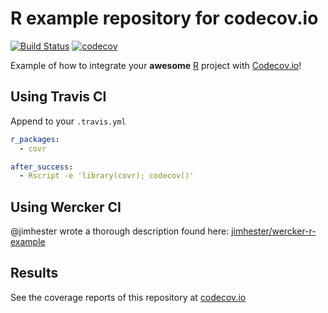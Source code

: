 # R example repository for codecov.io

[![Build Status](https://img.shields.io/travis/codecov/example-r/master.svg)](https://travis-ci.org/codecov/example-r) [![codecov](https://img.shields.io/codecov/c/github/codecov/example-r.svg)](https://codecov.io/github/codecov/example-r) 

Example of how to integrate your **awesome** [R](http://www.r-project.org/) project with [Codecov.io](https://codecov.io)!

## Using Travis CI

Append to your `.travis.yml`

```yml
r_packages:
  - covr

after_success:
  - Rscript -e 'library(covr); codecov()'
```

## Using Wercker CI
@jimhester wrote a thorough description found here: [jimhester/wercker-r-example](https://github.com/jimhester/wercker-r-example)

## Results

See the coverage reports of this repository at [codecov.io](https://codecov.io/github/codecov/example-r)
